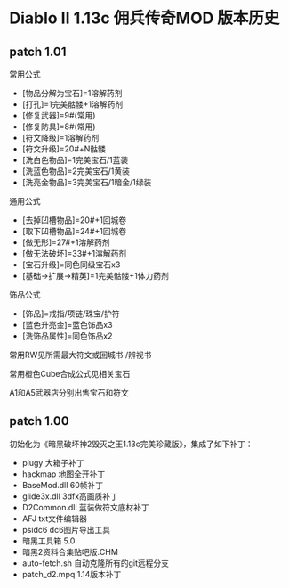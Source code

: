 # Diablo II 1.13c 佣兵传奇MOD 版本历史

## patch 1.01
常用公式
- [物品分解为宝石]=1溶解药剂
- [打孔]=1完美骷髅+1溶解药剂
- [修复武器]=9#(常用)
- [修复防具]=8#(常用)
- [符文降级]=1溶解药剂
- [符文升级]=20#+N骷髅
- [洗白色物品]=1完美宝石/1蓝装
- [洗蓝色物品]=2完美宝石/1黄装
- [洗亮金物品]=3完美宝石/1暗金/1绿装

通用公式
- [去掉凹槽物品]=20#+1回城卷
- [取下凹槽物品]=24#+1回城卷
- [做无形]=27#+1溶解药剂
- [做无法破坏]=33#+1溶解药剂
- [宝石升级]=同色同级宝石x3
- [基础->扩展->精英]=1完美骷髅+1体力药剂

饰品公式
- [饰品]=戒指/项链/珠宝/护符
- [蓝色升亮金]=蓝色饰品x3
- [洗饰品属性]=同色饰品x2

常用RW见所需最大符文或回城书 /辨视书

常用橙色Cube合成公式见相关宝石

A1和A5武器店分别出售宝石和符文

## patch 1.00
初始化为《暗黑破坏神2毁灭之王1.13c完美珍藏版》，集成了如下补丁：
- plugy 大箱子补丁
- hackmap 地图全开补丁
- BaseMod.dll 60帧补丁
- glide3x.dll 3dfx高画质补丁
- D2Common.dll 蓝装做符文底材补丁
- AFJ txt文件编辑器
- psidc6 dc6图片导出工具
- 暗黑工具箱 5.0
- 暗黑2资料合集贴吧版.CHM
- auto-fetch.sh 自动克隆所有的git远程分支
- patch_d2.mpq 1.14版本补丁
